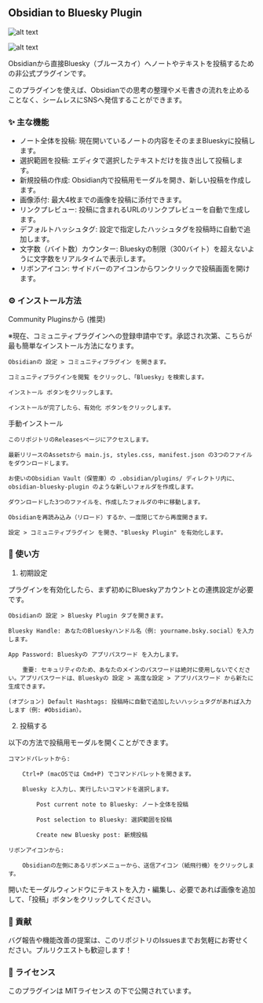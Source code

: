 ## Obsidian to Bluesky Plugin

![alt text](https://img.shields.io/github/v/release/RieTamura/Obsidian_to_Bluesky?style=for-the-badge&sort=semver)


![alt text](https://img.shields.io/github/actions/workflow/status/RieTamura/Obsidian_to_Bluesky/release.yml?style=for-the-badge)

Obsidianから直接Bluesky（ブルースカイ）へノートやテキストを投稿するための非公式プラグインです。

このプラグインを使えば、Obsidianでの思考の整理やメモ書きの流れを止めることなく、シームレスにSNSへ発信することができます。
### ✨ 主な機能

- ノート全体を投稿: 現在開いているノートの内容をそのままBlueskyに投稿します。
- 選択範囲を投稿: エディタで選択したテキストだけを抜き出して投稿します。
- 新規投稿の作成: Obsidian内で投稿用モーダルを開き、新しい投稿を作成します。
- 画像添付: 最大4枚までの画像を投稿に添付できます。
- リンクプレビュー: 投稿に含まれるURLのリンクプレビューを自動で生成します。
- デフォルトハッシュタグ: 設定で指定したハッシュタグを投稿時に自動で追加します。
- 文字数（バイト数）カウンター: Blueskyの制限（300バイト）を超えないように文字数をリアルタイムで表示します。
- リボンアイコン: サイドバーのアイコンからワンクリックで投稿画面を開けます。

### ⚙️ インストール方法
Community Pluginsから (推奨)

※現在、コミュニティプラグインへの登録申請中です。承認され次第、こちらが最も簡単なインストール方法になります。

    Obsidianの 設定 > コミュニティプラグイン を開きます。

    コミュニティプラグインを閲覧 をクリックし、「Bluesky」を検索します。

    インストール ボタンをクリックします。

    インストールが完了したら、有効化 ボタンをクリックします。

手動インストール

    このリポジトリのReleasesページにアクセスします。

    最新リリースのAssetsから main.js, styles.css, manifest.json の3つのファイルをダウンロードします。

    お使いのObsidian Vault（保管庫）の .obsidian/plugins/ ディレクトリ内に、obsidian-bluesky-plugin のような新しいフォルダを作成します。

    ダウンロードした3つのファイルを、作成したフォルダの中に移動します。

    Obsidianを再読み込み（リロード）するか、一度閉じてから再度開きます。

    設定 > コミュニティプラグイン を開き、"Bluesky Plugin" を有効化します。

### 🚀 使い方
1. 初期設定

プラグインを有効化したら、まず初めにBlueskyアカウントとの連携設定が必要です。

    Obsidianの 設定 > Bluesky Plugin タブを開きます。

    Bluesky Handle: あなたのBlueskyハンドル名（例: yourname.bsky.social）を入力します。

    App Password: Blueskyの アプリパスワード を入力します。

        重要: セキュリティのため、あなたのメインのパスワードは絶対に使用しないでください。アプリパスワードは、Blueskyの 設定 > 高度な設定 > アプリパスワード から新たに生成できます。

    (オプション) Default Hashtags: 投稿時に自動で追加したいハッシュタグがあれば入力します（例: #Obsidian）。

2. 投稿する

以下の方法で投稿用モーダルを開くことができます。

    コマンドパレットから:

        Ctrl+P (macOSでは Cmd+P) でコマンドパレットを開きます。

        Bluesky と入力し、実行したいコマンドを選択します。

            Post current note to Bluesky: ノート全体を投稿

            Post selection to Bluesky: 選択範囲を投稿

            Create new Bluesky post: 新規投稿

    リボンアイコンから:

        Obsidianの左側にあるリボンメニューから、送信アイコン（紙飛行機）をクリックします。

開いたモーダルウィンドウにテキストを入力・編集し、必要であれば画像を追加して、「投稿」ボタンをクリックしてください。

### 🤝 貢献

バグ報告や機能改善の提案は、このリポジトリのIssuesまでお気軽にお寄せください。プルリクエストも歓迎します！

### 📄 ライセンス

このプラグインは MITライセンス の下で公開されています。
